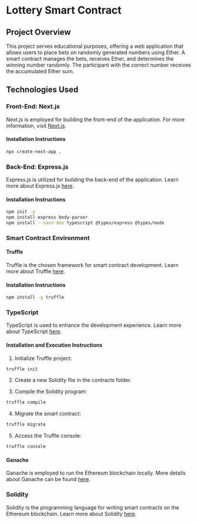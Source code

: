 # Lottery Smart Contract

## Project Overview

This project serves educational purposes, offering a web application that allows users to place bets on randomly generated numbers using Ether. A smart contract manages the bets, receives Ether, and determines the winning number randomly. The participant with the correct number receives the accumulated Ether sum.

## Technologies Used

### Front-End: Next.js

Next.js is employed for building the front-end of the application. For more information, visit [Next.js](https://nextjs.org/).

#### Installation Instructions

```bash
npx create-next-app .
```

### Back-End: Express.js

Express.js is utilized for building the back-end of the application. Learn more about Express.js [here](https://expressjs.com/).

#### Installation Instructions

```bash
npm init -y
npm install express body-parser
npm install --save-dev typescript @types/express @types/node
```

### Smart Contract Environment

#### Truffle

Truffle is the chosen framework for smart contract development. Learn more about Truffle [here](https://trufflesuite.com/).

#### Installation Instructions

```bash
npm install -g truffle
```

### TypeScript

TypeScript is used to enhance the development experience. Learn more about TypeScript [here](https://www.typescriptlang.org/).

#### Installation and Execution Instructions

1. Initialize Truffle project:

```bash
truffle init
```

2. Create a new Solidity file in the contracts folder.

3. Compile the Solidity program:

```bash
truffle compile
```

4. Migrate the smart contract:

```bash
truffle migrate
```

5. Access the Truffle console:

```bash
truffle console
```

#### Ganache

Ganache is employed to run the Ethereum blockchain locally. More details about Ganache can be found [here](https://trufflesuite.com/ganache/).

### Solidity

Solidity is the programming language for writing smart contracts on the Ethereum blockchain. Learn more about Solidity [here](https://soliditylang.org/).
